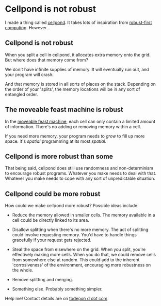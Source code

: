 # Cellpond is not robust

I made a thing called [cellpond](/wikiblogarden/cellpond). It takes lots of inspiration from [robust-first computing](/wikiblogarden/better-computing). However...

## Cellpond is not robust

When you split a cell in cellpond, it allocates extra memory onto the grid. But where does that memory come from?

We don't have infinite supplies of memory. It will eventually run out, and your program will crash.

And that memory is stored in all sorts of places on the stack. Depending on the order of your 'splits', the memory locations will be in any sort of entangled order.

## The moveable feast machine is robust

In the [moveable feast machine](https://movablefeastmachine.org/), each cell can only contain a limited amount of information. There's no adding or removing memory within a cell.

If you need more memory, your program needs to *grow* to fill up more space. It's *spatial* programming at its most *spatial*.

## Cellpond is more robust than some

That being said, cellpond does still use randomness and non-determinism to encourage robust programs. Whatever you make needs to deal with that. Whatever you make needs to cope with any sort of unpredictable situation.

## Cellpond could be more robust

How could we make cellpond more robust? Possible ideas include:

- Reduce the memory allowed in smaller cells. The memory available in a cell could be directly linked to its area.

- Disallow splitting when there's no more memory. The act of splitting could involve requesting memory. You'd have to handle things gracefully if your request gets rejected.

- Steal the space from elsewhere on the grid. When you split, you're effectively making more cells. When you do that, we could remove cells from somewhere else at random. This could add to the inherent 'corrosiveness' of the environment, encouraging more robustness on the whole.

- Remove splitting and merging.

- Something else. Probably something simpler.

Help me! Contact details are on [todepon
d dot com](/).


